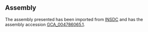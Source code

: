 
Assembly
--------

The assembly presented has been imported from 
[INSDC](http://www.insdc.org) and has the assembly accession
[GCA\_004786065.1](http://www.ebi.ac.uk/ena/data/view/GCA_004786065.1).

